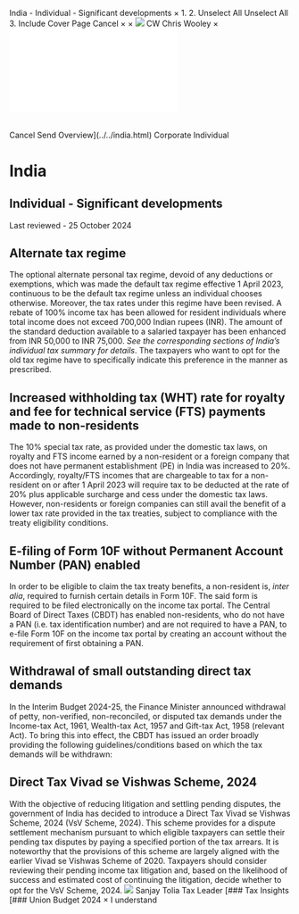 India - Individual - Significant developments
×
1.
2.
Unselect All
Unselect All
3.
Include Cover Page
Cancel
×
×
![](../../-/media/world-wide-tax-summaries/attachments/global---chris-wooley.ashx%3Frev=ac5e5f3223b34096b1afc2a6009c7320&revision=ac5e5f32-23b3-4096-b1af-c2a6009c7320&hash=859B7ADC84DC2CBEC9760E9E6EE7DE6D0A8BFCDF)
CW
Chris Wooley
×
![](significant-developments.html)
######
Cancel
Send
Overview](../../india.html)
Corporate
Individual
# India
## Individual - Significant developments
Last reviewed - 25 October 2024
## Alternate tax regime
The optional alternate personal tax regime, devoid of any deductions or exemptions, which was made the default tax regime effective 1 April 2023, continuous to be the default tax regime unless an individual chooses otherwise. Moreover, the tax rates under this regime have been revised. A rebate of 100% income tax has been allowed for resident individuals where total income does not exceed 700,000 Indian rupees (INR). The amount of the standard deduction available to a salaried taxpayer has been enhanced from INR 50,000 to INR 75,000. *See the corresponding sections of India’s individual tax summary for details*.
The taxpayers who want to opt for the old tax regime have to specifically indicate this preference in the manner as prescribed.
## Increased withholding tax (WHT) rate for royalty and fee for technical service (FTS) payments made to non-residents
The 10% special tax rate, as provided under the domestic tax laws, on royalty and FTS income earned by a non-resident or a foreign company that does not have permanent establishment (PE) in India was increased to 20%. Accordingly, royalty/FTS incomes that are chargeable to tax for a non-resident on or after 1 April 2023 will require tax to be deducted at the rate of 20% plus applicable surcharge and cess under the domestic tax laws.
However, non-residents or foreign companies can still avail the benefit of a lower tax rate provided in the tax treaties, subject to compliance with the treaty eligibility conditions.
## E-filing of Form 10F without Permanent Account Number (PAN) enabled
In order to be eligible to claim the tax treaty benefits, a non-resident is, *inter alia*, required to furnish certain details in Form 10F. The said form is required to be filed electronically on the income tax portal. The Central Board of Direct Taxes (CBDT) has enabled non-residents, who do not have a PAN (i.e. tax identification number) and are not required to have a PAN, to e-file Form 10F on the income tax portal by creating an account without the requirement of first obtaining a PAN.
## Withdrawal of small outstanding direct tax demands
In the Interim Budget 2024-25, the Finance Minister announced withdrawal of petty, non-verified, non-reconciled, or disputed tax demands under the Income-tax Act, 1961, Wealth-tax Act, 1957 and Gift-tax Act, 1958 (relevant Act). To bring this into effect, the CBDT has issued an order broadly providing the following guidelines/conditions based on which the tax demands will be withdrawn:
## Direct Tax Vivad se Vishwas Scheme, 2024
With the objective of reducing litigation and settling pending disputes, the government of India has decided to introduce a Direct Tax Vivad se Vishwas Scheme, 2024 (VsV Scheme, 2024). This scheme provides for a dispute settlement mechanism pursuant to which eligible taxpayers can settle their pending tax disputes by paying a specified portion of the tax arrears. It is noteworthy that the provisions of this scheme are largely aligned with the earlier Vivad se Vishwas Scheme of 2020.
Taxpayers should consider reviewing their pending income tax litigation and, based on the likelihood of success and estimated cost of continuing the litigation, decide whether to opt for the VsV Scheme, 2024.
![](../../-/media/world-wide-tax-summaries/indiasanjay-toliaindia--sanjay-toliajpg20210806125306130.ashx%3Frev=f393297073ba484790b1b93fa5cb1bc7&revision=f3932970-73ba-4847-90b1-b93fa5cb1bc7&hash=2D915EB687C69B9A6709A1D103733BAA6FD9A0AE)
Sanjay Tolia
Tax Leader
[### Tax Insights
[### Union Budget 2024
×
I understand